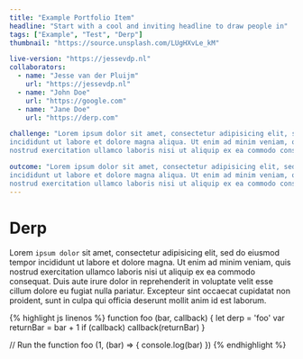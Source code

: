 ```yaml
---
title: "Example Portfolio Item"
headline: "Start with a cool and inviting headline to draw people in"
tags: ["Example", "Test", "Derp"]
thumbnail: "https://source.unsplash.com/LUgHXvLe_kM"

live-version: "https://jessevdp.nl"
collaborators:
  - name: "Jesse van der Pluijm"
    url: "https://jessevdp.nl"
  - name: "John Doe"
    url: "https://google.com"
  - name: "Jane Doe"
    url: "https://derp.com"

challenge: "Lorem ipsum dolor sit amet, consectetur adipisicing elit, sed do eiusmod tempor
incididunt ut labore et dolore magna aliqua. Ut enim ad minim veniam, quis
nostrud exercitation ullamco laboris nisi ut aliquip ex ea commodo consequat."

outcome: "Lorem ipsum dolor sit amet, consectetur adipisicing elit, sed do eiusmod tempor
incididunt ut labore et dolore magna aliqua. Ut enim ad minim veniam, quis
nostrud exercitation ullamco laboris nisi ut aliquip ex ea commodo consequat."
---
```


# Derp
Lorem `ipsum dolor` sit amet, consectetur adipisicing elit, sed do eiusmod tempor incididunt ut labore et dolore magna. Ut enim ad minim veniam, quis nostrud exercitation ullamco laboris nisi ut aliquip ex ea commodo consequat. Duis aute irure dolor in reprehenderit in voluptate velit esse cillum dolore eu fugiat nulla pariatur. Excepteur sint occaecat cupidatat non proident, sunt in culpa qui officia deserunt mollit anim id est laborum.

<div>
{% highlight js linenos %}
function foo (bar, callback) {
  let derp = 'foo'
  var returnBar = bar + 1
  if (callback) callback(returnBar)
}

// Run the function
foo (1, (bar) => {
  console.log(bar)
})
{% endhighlight %}
</div>
